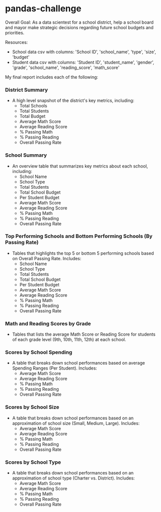# pandas-challenge

Overall Goal: As a data scientest for a school district, help a school board and mayor make strategic decisions regarding future school budgets and priorities.

Resources:
* School data csv with columns: 'School ID',	'school_name',	'type',	'size',	'budget'
* Student data csv with columns: 'Student ID',	'student_name',	'gender',	'grade',	'school_name',	'reading_score',	'math_score'

My final report includes each of the following:

### District Summary

* A high level snapshot of the district's key metrics, including:
  * Total Schools
  * Total Students
  * Total Budget
  * Average Math Score
  * Average Reading Score
  * % Passing Math
  * % Passing Reading
  * Overall Passing Rate

### School Summary

* An overview table that summarizes key metrics about each school, including:
  * School Name
  * School Type
  * Total Students
  * Total School Budget
  * Per Student Budget
  * Average Math Score
  * Average Reading Score
  * % Passing Math
  * % Passing Reading
  * Overall Passing Rate

### Top Performing Schools and Bottom Performing Schools (By Passing Rate)

* Tables that highlights the top 5 or bottom 5 performing schools based on Overall Passing Rate. Includes:
  * School Name
  * School Type
  * Total Students
  * Total School Budget
  * Per Student Budget
  * Average Math Score
  * Average Reading Score
  * % Passing Math
  * % Passing Reading
  * Overall Passing Rate

### Math and Reading Scores by Grade

* Tables that lists the average Math Score or Reading Score for students of each grade level (9th, 10th, 11th, 12th) at each school.


### Scores by School Spending

* A table that breaks down school performances based on average Spending Ranges (Per Student). Includes:
  * Average Math Score
  * Average Reading Score
  * % Passing Math
  * % Passing Reading
  * Overall Passing Rate

### Scores by School Size

* A table that breaks down school performances based on an approximation of school size (Small, Medium, Large). Includes:
  * Average Math Score
  * Average Reading Score
  * % Passing Math
  * % Passing Reading
  * Overall Passing Rate

### Scores by School Type

* A table that breaks down school performances based on an approximation of school type (Charter vs. District). Includes:
  * Average Math Score
  * Average Reading Score
  * % Passing Math
  * % Passing Reading
  * Overall Passing Rate
